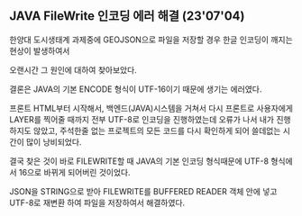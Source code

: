 ## JAVA FileWrite 인코딩 에러 해결 (23'07'04)
한양대 도시생태계 과제중에 GEOJSON으로 파일을 저장할 경우 한글 인코딩이 깨지는 현상이 발생하여서

오랜시간 그 원인에 대하여 찾아보았다.

결론은 JAVA의 기본 ENCODE 형식이 UTF-16이기 때문에 생기는 에러였다.

프론트 HTML부터 시작해서, 백엔드(JAVA)시스템을 거쳐서 다시 프론트로 사용자에게 LAYER를 찍어줄 때까지 전부 UTF-8로 인코딩을 진행하였는데 오류가 나서 
내가 진행하지도 않았고, 주석한줄 없는 프로젝트의 모든 코드를 다시 확인하게 되어 쓸데없는 시간이 많이 낭비되었다.

결국 찾은 것이 바로 FILEWRITE할 때 JAVA의 기본 인코딩 형식때문에 UTF-8 형식에서 16으로 바뀌게 되어버린 것이었다.

JSON을 STRING으로 받아 FILEWRITE를 BUFFERED READER 객체 안에 넣고 UTF-8로 재변환 하여 파일을 저장하여서 해결하였다.
